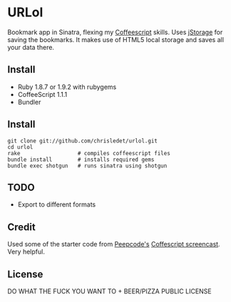 URLol
========
Bookmark app in Sinatra, flexing my [Coffeescript][coffeescript] skills. Uses [jStorage][jstorage] for saving the bookmarks. It makes use of HTML5 local storage and saves all your data there.

Install
---
* Ruby 1.8.7 or 1.9.2 with rubygems
* CoffeeScript 1.1.1
* Bundler

Install
---
    git clone git://github.com/chrisledet/urlol.git
    cd urlol
    rake                  # compiles coffeescript files
    bundle install        # installs required gems
    bundle exec shotgun   # runs sinatra using shotgun

TODO
---
* Export to different formats

Credit
---
Used some of the starter code from [Peepcode's][peepcode] [Coffescript screencast][peepcode-coffeescript]. Very helpful.

License
---
DO WHAT THE FUCK YOU WANT TO + BEER/PIZZA PUBLIC LICENSE

[peepcode]:http://peepcode.com
[peepcode-coffeescript]:http://peepcode.com/products/coffeescript
[coffeescript]:http://jashkenas.github.com/coffee-script/
[jstorage]:http://www.jstorage.info/
